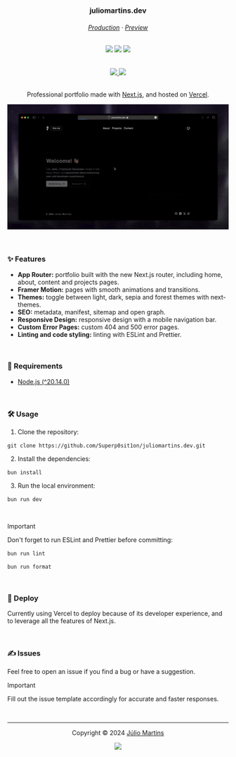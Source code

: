 <h3 align="center">
    juliomartins.dev
</h3>

<h6 align="center">
    <a href="https://juliomartins.dev" target="_blank">Production</a>
    ·
    <a href="https://preview.juliomartins.dev" target="_blank">Preview</a>
</h6>

<h6 align="center">
  <img src="https://img.shields.io/badge/Next-black?style=for-the-badge&logo=next.js&logoColor=white">
  <img src="https://img.shields.io/badge/Framer-black?style=for-the-badge&logo=framer&logoColor=blue">
  <img src="https://img.shields.io/badge/vercel-%23000000.svg?style=for-the-badge&logo=vercel&logoColor=white">
</h6>

<h6 align="center">
	<a href="https://github.com/Superp0sit1on/juliomartins.dev/stargazers">
		<img src="https://img.shields.io/github/stars/Superp0sit1on/juliomartins.dev?style=for-the-badge&color=C9CBFF&logoColor=D9E0EE&labelColor=302D41">
	</a>
	<a href="https://github.com/Superp0sit1on/juliomartins.dev/issues">
		<img src="https://img.shields.io/github/issues/Superp0sit1on/juliomartins.dev?colorA=363a4f&colorB=f5a97f&style=for-the-badge">
	</a>
</h6>

<p align="center">
    Professional portfolio made with <a href="https://nextjs.org" target="_blank">Next.js</a>, and hosted on <a href="https://vercel.com" target="_blank">Vercel</a>.
</p>

<p align="center">
    <img src="PREVIEW.gif" alt="Screenshot of the website homepage">
</p>

&nbsp;

### ✨ Features

- **App Router:** portfolio built with the new Next.js router, including home, about, content and projects pages.
- **Framer Motion:** pages with smooth animations and transitions.
- **Themes:** toggle between light, dark, sepia and forest themes with next-themes.
- **SEO:** metadata, manifest, sitemap and open graph.
- **Responsive Design:** responsive design with a mobile navigation bar.
- **Custom Error Pages:** custom 404 and 500 error pages.
- **Linting and code styling:** linting with ESLint and Prettier.

&nbsp;

### 🧰 Requirements

- [Node.js (^20.14.0)](http://nodejs.org/)

&nbsp;

### 🛠 Usage

1. Clone the repository:

```console
git clone https://github.com/Superp0sit1on/juliomartins.dev.git
```

2. Install the dependencies:

```console
bun install
```

3. Run the local environment:

```console
bun run dev
```

&nbsp;

> [!IMPORTANT]  
> Don't forget to run ESLint and Prettier before committing:

```console
bun run lint
```

```console
bun run format
```

&nbsp;

### 🚀 Deploy

Currently using Vercel to deploy because of its developer experience, and to leverage all the features of Next.js.

&nbsp;

### ✍️ Issues

Feel free to open an issue if you find a bug or have a suggestion.

> [!IMPORTANT]  
> Fill out the issue template accordingly for accurate and faster responses.

&nbsp;

---

<p align="center">
	Copyright &copy; 2024 
	<a href="https://github.com/Superp0sit1on" target="_blank">
		Júlio Martins
	</a>
<p align="center">
	<a href="https://github.com/Superp0sit1on/juliomartins.dev/blob/main/LICENSE">
		<img src="https://img.shields.io/static/v1.svg?style=for-the-badge&label=License&message=MIT&logoColor=d9e0ee&colorA=363a4f&colorB=b7bdf8"/>
	</a>
</p>
